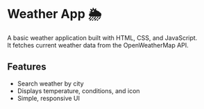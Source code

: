 # Weather App 🌦️

A basic weather application built with HTML, CSS, and JavaScript.  
It fetches current weather data from the OpenWeatherMap API.

## Features
- Search weather by city
- Displays temperature, conditions, and icon
- Simple, responsive UI
